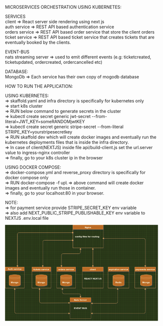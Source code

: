 MICROSERVICES ORCHESTRATION USING KUBERNETES:

SERVICES\
client => React server side rendering using next js\
auth service => REST API based authentication service\
orders service => REST API based order service that store the client orders\
ticket service => REST API based ticket service that creates tickets that are              eventually booked by the clients.

EVENT-BUS\
nats streaming server => used to emit different events (e.g: ticketcreated, ticketupdated, ordercreated, ordercancelled etc)

DATABASE:\
MongoDb => Each service has their own copy of mogodb database

HOW TO RUN THE APPLICATION:

USING KUBERNETES:\
=> skaffold.yaml and infra directory is specifically for kubernetes only\
=> start k8s cluster\
=> RUN below command to generate secrets in the cluster\
=> kubectl create secret generic jwt-secret --from-literal=JWT_KEY=someRANDOMjwtKEY\
=> kubectl create secret generic stripe-secret --from-literal STRIPE_KEY=yourstripesecretkey\
=> RUN skaffold dev which will create docker images and eventually run the kubernetes deployments files that is inside the infra directory.\
=> In case of client(NEXTJS) inside file api/build-client.js set the url.server value to ingress-nginx controller\
=> finally, go to your k8s cluster ip in the browser

USING DOCKER COMPOSE:\
=> docker-compose.yml and reverse_proxy directory is specifically for docker compose only\
=> RUN docker-compose -f <docker-compose-file-name> up\ 
=> above command will create docker images and eventually run those in container.\
=> finally, go to your localhost:80 in your browser.

NOTE:\
=> for payment service provide STRIPE_SECRET_KEY env variable\
=> also add NEXT_PUBLIC_STRIPE_PUBLISHABLE_KEY env variable to NEXTJS .env.local file

![alt text](https://github.com/bad-logic/microservices/blob/master/infra.png)

